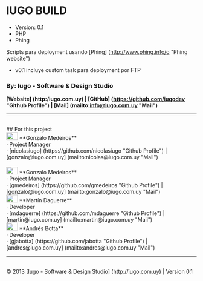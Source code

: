 # IUGO BUILD

- Version: 0.1
- PHP
- Phing

Scripts para deployment usando [Phing] (http://www.phing.info/o "Phing website")

- v0.1 incluye custom task para deployment por FTP


### By: Iugo - Software & Design Studio
**[Website] (http:/iugo.com.uy) | [GitHub] (https://github.com/iugodev  "Github Profile") | [Mail] (mailto:info@iugo.com.uy "Mail")**

***
<br>
## For this project

<br>
<img src="http://iugohosting.com/githubimg/avatares/nico.png" width="30" height="20">
**Gonzalo Medeiros**<br>
· Project Manager<br>
· [nicolasiugo] (https://github.com/nicolasiugo "Github Profile") | [gonzalo@iugo.com.uy] (mailto:nicolas@iugo.com.uy "Mail")<br>

<br>
<img src="http://iugohosting.com/githubimg/avatares/gonza.png" width="30" height="20">
**Gonzalo Medeiros**<br>
· Project Manager<br>
· [gmedeiros] (https://github.com/gmedeiros "Github Profile") | [gonzalo@iugo.com.uy] (mailto:gonzalo@iugo.com.uy "Mail")<br>


<img src="http://iugohosting.com/githubimg/avatares/martin.png" width="30" height="20">
**Martín Daguerre**<br>
· Developer<br>
· [mdaguerre] (https://github.com/mdaguerre "Github Profile") | [martin@iugo.com.uy] (mailto:martin@iugo.com.uy "Mail")<br>

<img src="http://iugohosting.com/githubimg/avatares/andres.png" width="30" height="20"> 
**Andrés Botta**<br>
· Developer<br>
· [gjabotta] (https://github.com/jabotta "Github Profile") | [andres@iugo.com.uy] (mailto:andres@iugo.com.uy "Mail")<br>

* * *
<br>
<footer>
&copy; 2013 [Iugo - Software & Design Studio] (http://iugo.com.uy) | Version 0.1
</footer>
